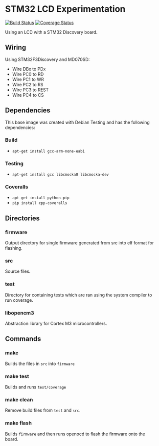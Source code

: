 # STM32 LCD Experimentation

[![Build Status](https://travis-ci.org/DaMouse404/stm32-lcd.svg?branch=master)](https://travis-ci.org/DaMouse404/stm32-lcd)
[![Coverage Status](https://coveralls.io/repos/DaMouse404/stm32-lcd/badge.svg?branch=master)](https://coveralls.io/r/DaMouse404/stm32-lcd?branch=master)

Using an LCD with a STM32 Discovery board.

## Wiring

Using STM32F3Discovery and MD070SD:

* Wire DBx to PDx
* Wire PC0 to RD
* Wire PC1 to WR
* Wire PC2 to RS
* Wire PC3 to REST
* Wire PC4 to CS

## Dependencies
This base image was created with Debian Testing and has the following dependencies:

### Build

* `apt-get install gcc-arm-none-eabi`

### Testing

* `apt-get install gcc libcmocka0 libcmocka-dev`

### Coveralls

* `apt-get install python-pip`
* `pip install cpp-coveralls`

## Directories

### firmware
Output directory for single firmware generated from src into elf format for flashing.

### src
Source files.

### test
Directory for containing tests which are ran using the system compiler to run coverage.

### libopencm3
Abstraction library for Cortex M3 microcontrollers.

## Commands

### make
Builds the files in `src` into `firmware`

### make test
Builds and runs `test/coverage`

### make clean
Remove build files from `test` and `src`.

### make flash
Builds `firmware` and then runs openocd to flash the firmware onto the board.
